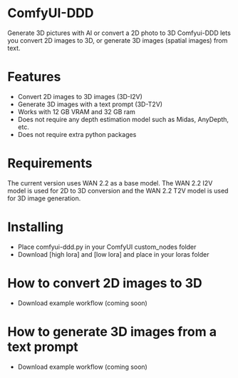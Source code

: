 # ComfyUI-DDD
Generate 3D pictures with AI or convert a 2D photo to 3D
Comfyui-DDD lets you convert 2D images to 3D, or generate 3D images (spatial images) from text.

# Features

- Convert 2D images to 3D images (3D-I2V)
- Generate 3D images with a text prompt (3D-T2V)
- Works with 12 GB VRAM and 32 GB ram
- Does not require any depth estimation model such as Midas, AnyDepth, etc.
- Does not require extra python packages

# Requirements

The current version uses WAN 2.2 as a base model. The WAN 2.2 I2V model is used for 2D to 3D conversion and the WAN 2.2 T2V model is used for 3D image generation.

# Installing

- Place comfyui-ddd.py in your ComfyUI custom_nodes folder
- Download [high lora] and [low lora] and place in your loras folder

# How to convert 2D images to 3D

- Download example workflow (coming soon)

# How to generate 3D images from a text prompt

- Download example workflow (coming soon)

